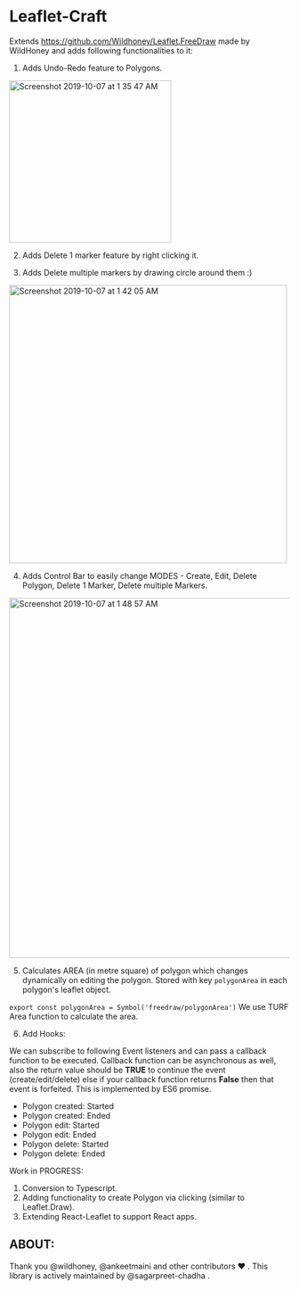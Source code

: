 # Leaflet-Craft 

Extends https://github.com/Wildhoney/Leaflet.FreeDraw made by WildHoney and adds following functionalities to it:

1. Adds Undo-Redo feature to Polygons.

<img width="291" alt="Screenshot 2019-10-07 at 1 35 47 AM" src="https://user-images.githubusercontent.com/14952645/66275099-ebcdf480-e8a2-11e9-8b19-3b2654e1c1c7.png">

2. Adds Delete 1 marker feature by right clicking it.

3. Adds Delete multiple markers by drawing circle around them :)

<img width="499" alt="Screenshot 2019-10-07 at 1 42 05 AM" src="https://user-images.githubusercontent.com/14952645/66275181-c7264c80-e8a3-11e9-854c-6e7833449fba.png">


4. Adds Control Bar to easily change MODES - Create, Edit, Delete Polygon, Delete 1 Marker, Delete multiple Markers.


<img width="646" alt="Screenshot 2019-10-07 at 1 48 57 AM" src="https://user-images.githubusercontent.com/14952645/66275285-a7dbef00-e8a4-11e9-80ff-5c1dc2193efb.png">


5. Calculates AREA (in metre square) of polygon which changes dynamically on editing the polygon. Stored with key `polygonArea` in each polygon's leaflet object. 

`export const polygonArea = Symbol('freedraw/polygonArea')`
We use TURF Area function to calculate the area.

6. Add Hooks:

We can subscribe to following Event listeners and can pass a callback function to be executed. Callback function can be asynchronous as well, also the return value should be **TRUE** to continue the event (create/edit/delete) else if your callback function returns **False** then that event is forfeited. 
This is implemented by ES6 promise.

* Polygon created: Started
* Polygon created: Ended
* Polygon edit: Started
* Polygon edit: Ended
* Polygon delete: Started
* Polygon delete: Ended


Work in PROGRESS: 

1. Conversion to Typescript.
2. Adding functionality to create Polygon via clicking (similar to Leaflet.Draw).
3. Extending React-Leaflet to support React apps.



## ABOUT: 

Thank you @wildhoney, @ankeetmaini and other contributors :heart: . This library is actively maintained by @sagarpreet-chadha .

